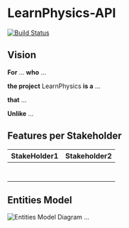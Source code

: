 # LearnPhysics-API

[![Build Status](https://travis-ci.org/UdL-EPS-SoftArch/LearnPhysics-API.svg?branch=master)](https://travis-ci.org/UdL-EPS-SoftArch/LearnPhysics-API/branches) 

## Vision

**For** ... **who** ...

**the project** LearnPhysics **is a** ...

**that** ... 

**Unlike** ...


## Features per Stakeholder

|       StakeHolder1               |          Stakeholder2            |
| --------------------------------| --------------------------------|
|                                 |                                 |
|                                 |                                 |
|                                 |                                 |
|                                 |                                 |
|                                 |                                 |
|                                 |                                 |
|                                 |                                 |

## Entities Model

![Entities Model Diagram](http://www.plantuml.com/plantuml/png/bPBHRjCm58QloLCSzH9bLOEuO5DLZI4s8I41sX3NJdoMU77iO1-lGCMxOsznPYLH97hLdFFvyzy_lRJ43BbEPhOLgcU6TS1x0MzsksHIIMRjUo8ZIaTuhHNTYZy8xsQ8CVeuhi-dwt5Jf7AbELhiuJmT6gRQC7oxonh14IoXGKs_UvnAuPIzkc9LMnlj5F-WfJRmen64i_5-VuUM3WVuBEg6lWhLBY3VBPg8N4ctPBdn3traRWoYolvc6Iij6LRHa2fuODITCl2VMp92rU3yJB4ES-WzUTI6vu0T4p9eda_V8QkQL82_21KVjASHz4h7KT4oE5pxIH7M_adY8yeSwX1_8N4e1s97awEg_7B_pVcDqCe-RQwbPWGTC-rBc8-FJ3eMcCILP0gFQVYd8jVGUVoqH-lA1wneueFn1IsTJvfpvPp_l_jY8-kA70HFDJ-7KpamPOzeybGygN1JRE1CuZsTmURr9hxj2-0QzjbBVM5tvf5YkvrHu--CK4fO_qMWzTZ0xBRROeuzQA42bAMc42x-KI-WCiW8RNhXEZQMjuvDEDSFqOPBFAgxNblF7cAwOfsREP_9KEJSbgQBVNkiOO6uHCLT9_y1)
...
